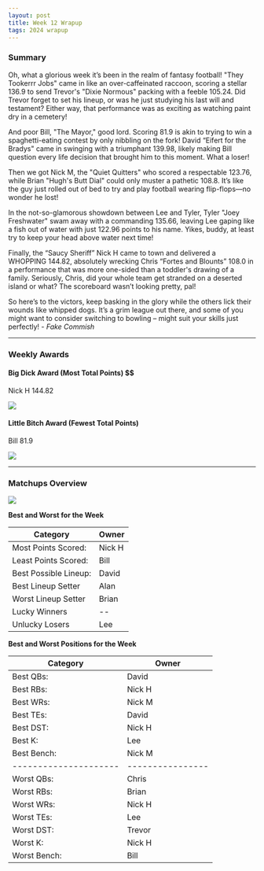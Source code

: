 ```yaml
---
layout: post
title: Week 12 Wrapup
tags: 2024 wrapup
---
```


### Summary
Oh, what a glorious week it’s been in the realm of fantasy football! "They Tookerrr Jobs" came in like an over-caffeinated raccoon, scoring a stellar 136.9 to send Trevor's "Dixie Normous" packing with a feeble 105.24. Did Trevor forget to set his lineup, or was he just studying his last will and testament? Either way, that performance was as exciting as watching paint dry in a cemetery!

And poor Bill, "The Mayor," good lord. Scoring 81.9 is akin to trying to win a spaghetti-eating contest by only nibbling on the fork! David “Eifert for the Bradys" came in swinging with a triumphant 139.98, likely making Bill question every life decision that brought him to this moment. What a loser! 

Then we got Nick M, the "Quiet Quitters" who scored a respectable 123.76, while Brian "Hugh's Butt Dial" could only muster a pathetic 108.8. It’s like the guy just rolled out of bed to try and play football wearing flip-flops—no wonder he lost! 

In the not-so-glamorous showdown between Lee and Tyler, Tyler "Joey Freshwater" swam away with a commanding 135.66, leaving Lee gaping like a fish out of water with just 122.96 points to his name. Yikes, buddy, at least try to keep your head above water next time!

Finally, the “Saucy Sheriff” Nick H came to town and delivered a WHOPPING 144.82, absolutely wrecking Chris “Fortes and Blounts” 108.0 in a performance that was more one-sided than a toddler's drawing of a family. Seriously, Chris, did your whole team get stranded on a deserted island or what? The scoreboard wasn’t looking pretty, pal! 

So here’s to the victors, keep basking in the glory while the others lick their wounds like whipped dogs. It’s a grim league out there, and some of you might want to consider switching to bowling – might suit your skills just perfectly!  *- Fake Commish*

___

### Weekly Awards

#### Big Dick Award (Most Total Points) $$
Nick H 144.82 

![](https://media1.giphy.com/media/NdrO9USb8683H1sVuo/giphy.gif?cid=3aa7f812r18k123ihkwfln22vznle8qxtwpwj7s3k5m596cz&ep=v1_gifs_search&rid=giphy.gif&ct=g)

#### Little Bitch Award (Fewest Total Points)
Bill 81.9 

![](https://media0.giphy.com/media/QJPRsq6oY0iHe/giphy.gif?cid=3aa7f812m45li2f4kfjf0rm7liddhgip8aox36seo2plp0n3&ep=v1_gifs_search&rid=giphy.gif&ct=g)


___

### Matchups Overview

![](../assets/img/matchup_2024-12.png)


**Best and Worst for the Week**


| Category              | Owner   |
|-----------------------|---------|
| Most Points Scored:   | Nick H  |
| Least Points Scored:  | Bill    |
| Best Possible Lineup: | David   |
| Best Lineup Setter    | Alan    |
| Worst Lineup Setter   | Brian   |
| Lucky Winners         | --      |
| Unlucky Losers        | Lee     |


**Best and Worst Positions for the Week**


| Category              | Owner            |
|-----------------------|------------------|
| Best QBs:             | David            |
| Best RBs:             | Nick H           |
| Best WRs:             | Nick M           |
| Best TEs:             | David            |
| Best DST:             | Nick H           |
| Best K:               | Lee              |
| Best Bench:           | Nick M           |
| --------------------- | ---------------- |
| Worst QBs:            | Chris            |
| Worst RBs:            | Brian            |
| Worst WRs:            | Nick H           |
| Worst TEs:            | Lee              |
| Worst DST:            | Trevor           |
| Worst K:              | Nick H           |
| Worst Bench:          | Bill             |

